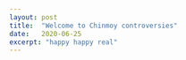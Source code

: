 ```yaml
---
layout: post
title:  "Welcome to Chinmoy controversies"
date:   2020-06-25
excerpt: "happy happy real"
---
```

